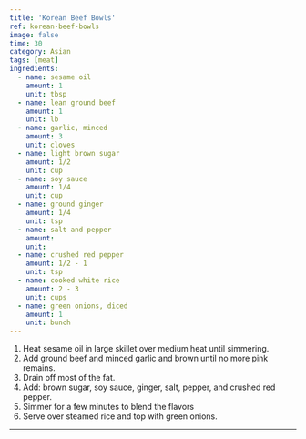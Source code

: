 ```yaml
---
title: 'Korean Beef Bowls'
ref: korean-beef-bowls
image: false
time: 30
category: Asian
tags: [meat]
ingredients:
  - name: sesame oil
    amount: 1
    unit: tbsp
  - name: lean ground beef
    amount: 1
    unit: lb
  - name: garlic, minced
    amount: 3
    unit: cloves
  - name: light brown sugar
    amount: 1/2
    unit: cup
  - name: soy sauce
    amount: 1/4
    unit: cup
  - name: ground ginger
    amount: 1/4
    unit: tsp
  - name: salt and pepper
    amount:
    unit:
  - name: crushed red pepper
    amount: 1/2 - 1
    unit: tsp
  - name: cooked white rice
    amount: 2 - 3
    unit: cups
  - name: green onions, diced
    amount: 1
    unit: bunch
---
```


1. Heat sesame oil in large skillet over medium heat until simmering.
2. Add ground beef and minced garlic and brown until no more pink remains.
3. Drain off most of the fat.
4. Add: brown sugar, soy sauce, ginger, salt, pepper, and crushed red pepper.
5. Simmer for a few minutes to blend the flavors
6. Serve over steamed rice and top with green onions.

---

